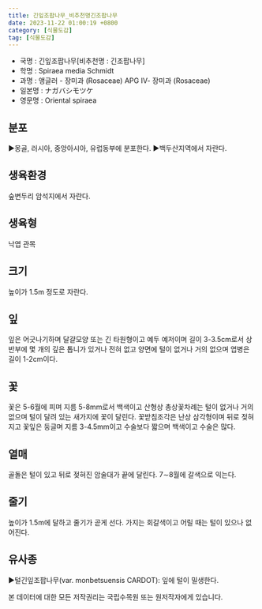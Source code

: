 ```yaml
---
title: 긴잎조팝나무_비추천명긴조팝나무
date: 2023-11-22 01:00:19 +0800
category: [식물도감]
tag: [식물도감]
---
```




- 국명 : 긴잎조팝나무[비추천명 : 긴조팝나무]
- 학명 : Spiraea media Schmidt
- 과명 : 앵글러 - 장미과 (Rosaceae) APG Ⅳ- 장미과 (Rosaceae)
- 일본명 : ナガバシモツケ
- 영문명 : Oriental spiraea


## 분포
▶몽골, 러시아, 중앙아시아, 유럽동부에 분포한다.▶백두산지역에서 자란다. 
## 생육환경
숲변두리 암석지에서 자란다.
## 생육형
낙엽 관목
## 크기
높이가 1.5m 정도로 자란다.
## 잎
잎은 어긋나기하며 달걀모양 또는 긴 타원형이고 예두 예저이며 길이 3-3.5cm로서 상반부에 몇 개의 깊은 톱니가 있거나 전혀 없고 양면에 털이 없거나 거의 없으며 엽병은 길이 1-2cm이다.
## 꽃
꽃은 5-6월에 피며 지름 5-8mm로서 백색이고 산형상 총상꽃차례는 털이 없거나 거의 없으며 털이 달려 있는 새가지에 꽃이 달린다. 꽃받침조각은 난상 삼각형이며 뒤로 젖혀지고 꽃잎은 둥글며 지름 3-4.5mm이고 수술보다 짧으며 백색이고 수술은 많다.
## 열매
골돌은 털이 있고 뒤로 젖혀진 암술대가 끝에 달린다. 7∼8월에 갈색으로 익는다.
## 줄기
높이가 1.5m에 달하고 줄기가 곧게 선다. 가지는 회갈색이고 어릴 때는 털이 있으나 없어진다.
## 유사종
▶털긴잎조팝나무(var. monbetsuensis CARDOT): 잎에 털이 밀생한다.






본 데이터에 대한 모든 저작권리는 국립수목원 또는 원저작자에게 있습니다.
